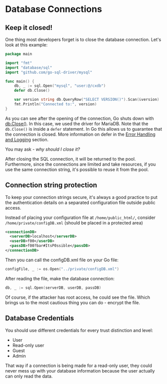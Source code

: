 Database Connections
====================

## Keep it closed!

One thing most developers forget is to close the database connection. Let's look at this example:

```go
package main

import "fmt"
import "database/sql"
import "github.com/go-sql-driver/mysql"

func main() {
    db, _ := sql.Open("mysql", "user:@/cxdb")
    defer db.Close()

    var version string db.QueryRow("SELECT VERSION()").Scan(&version)
    fmt.Println("Connected to:", version)
}
```

As you can see after the opening of the connection, Go shuts down with [db.Close()][1]. In this case, we used the driver for MariaDB. Note that the `db.Close()` is inside a `defer` statement. In Go this allows us to guarantee that the connection is closed. More information on defer in the [Error Handling and Logging][2] section.

You may ask - *why should I close it?*

After closing the SQL connection, it will be returned to the pool. Furthermore, since the connections are limited and take resources, if you use the same connection string, it's possible to reuse it from the pool.

## Connection string protection

To keep your connection strings secure, it's always a good practice to put the authentication details on a separated configuration file outside public access.

Instead of placing your configuration file at `/home/public_html/`, consider `/home/private/configDB.xml` (should be placed in a protected area)

```xml
<connectionDB>
  <serverDB>localhost</serverDB>
  <userDB>f00</userDB>
  <passDB>f00?bar#ItsP0ssible</passDB>
</connectionDB>
```

Then you can call the configDB.xml file on your Go file:

```go
configFile, _ := os.Open("../private/configDB.xml")
```

After reading the file, make the database connection:

```go
db, _ := sql.Open(serverDB, userDB, passDB)
```

Of course, if the attacker has root access, he could see the file. Which brings us to the most cautious thing you can do - encrypt the file.

## Database Credentials

You should use different credentials for every trust distinction and level:

* User
* Read-only user
* Guest
* Admin

That way if a connection is being made for a read-only user, they could never mess up with your database information because the user actually can only read the data.

[1]: https://golang.org/pkg/database/sql/#DB.Close
[2]: ../error-handling-logging/README.md
